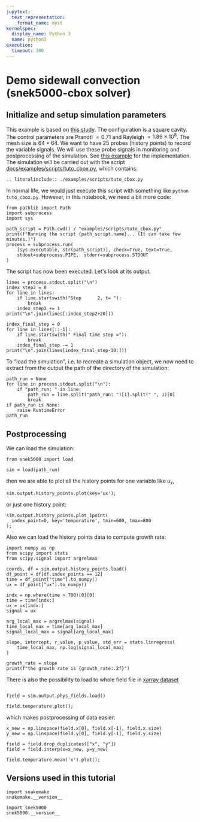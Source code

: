 ```yaml
---
jupytext:
  text_representation:
    format_name: myst
kernelspec:
  display_name: Python 3
  name: python3
execution:
  timeout: 300
---
```


<!-- #region tags=[] -->

# Demo sidewall convection (snek5000-cbox solver)

<!-- #endregion -->

## Initialize and setup simulation parameters

This example is based on
[this study](https://www.cambridge.org/core/journals/journal-of-fluid-mechanics/article/abs/from-onset-of-unsteadiness-to-chaos-in-a-differentially-heated-square-cavity/617F4CB2C23DD74C3D0CB872AE7C0045).
The configuration is a square cavity. The control parameters are Prandtl $= 0.71$ and
Rayleigh $= 1.86 \times 10^{8}$. The mesh size is $64 \times 64$. We want to have $25$
probes (history points) to record the variable signals. We will use these probe signals
in monitoring and postprocessing of the simulation. See
[this example](https://github.com/snek5000/snek5000-cbox/blob/gh-actions/doc/examples/run_side_short.py)
for the implementation. The simulation will be carried out with the script
[docs/examples/scripts/tuto_cbox.py](https://github.com/snek5000/snek5000/tree/main/docs/examples/scripts/tuto_cbox.py),
which contains:

```{eval-rst}
.. literalinclude:: ./examples/scripts/tuto_cbox.py
```

In normal life, we would just execute this script with something like
`python tuto_cbox.py`. However, in this notebook, we need a bit more code:

```{code-cell}
from pathlib import Path
import subprocess
import sys

path_script = Path.cwd() / "examples/scripts/tuto_cbox.py"
print(f"Running the script {path_script.name}... (It can take few minutes.)")
process = subprocess.run(
    [sys.executable, str(path_script)], check=True, text=True,
    stdout=subprocess.PIPE,  stderr=subprocess.STDOUT
)
```

The script has now been executed. Let's look at its output.

```{code-cell}
lines = process.stdout.split("\n")
index_step2 = 0
for line in lines:
    if line.startswith("Step      2, t= "):
        break
    index_step2 += 1
print("\n".join(lines[:index_step2+20]))
```

```{code-cell}
index_final_step = 0
for line in lines[::-1]:
    if line.startswith(" Final time step ="):
        break
    index_final_step -= 1
print("\n".join(lines[index_final_step-10:]))
```

To "load the simulation", i.e. to recreate a simulation object, we now need to
extract from the output the path of the directory of the simulation:

```{code-cell}
path_run = None
for line in process.stdout.split("\n"):
    if "path_run: " in line:
        path_run = line.split("path_run: ")[1].split(" ", 1)[0]
        break
if path_run is None:
    raise RuntimeError
path_run
```

## Postprocessing

We can load the simulation:

```{code-cell}
from snek5000 import load

sim = load(path_run)
```

then we are able to plot all the history points for one variable like $u_x$,

```{code-cell}
sim.output.history_points.plot(key='ux');
```

or just one history point:

```{code-cell}
sim.output.history_points.plot_1point(
  index_point=0, key='temperature', tmin=600, tmax=800
);
```

Also we can load the history points data to compute growth rate:

```{code-cell}
import numpy as np
from scipy import stats
from scipy.signal import argrelmax

coords, df = sim.output.history_points.load()
df_point = df[df.index_points == 12]
time = df_point["time"].to_numpy()
ux = df_point["ux"].to_numpy()

indx = np.where(time > 700)[0][0]
time = time[indx:]
ux = ux[indx:]
signal = ux

arg_local_max = argrelmax(signal)
time_local_max = time[arg_local_max]
signal_local_max = signal[arg_local_max]

slope, intercept, r_value, p_value, std_err = stats.linregress(
    time_local_max, np.log(signal_local_max)
)

growth_rate = slope
print(f"the growth rate is {growth_rate:.2f}")
```

There is also the possibility to load to whole field file in
[xarray dataset](https://docs.xarray.dev/en/stable/index.html)

```{code-cell}

field = sim.output.phys_fields.load()

field.temperature.plot();
```

which makes postprocessing of data easier:

```{code-cell}
x_new = np.linspace(field.x[0], field.x[-1], field.x.size)
y_new = np.linspace(field.y[0], field.y[-1], field.y.size)

field = field.drop_duplicates(["x", "y"])
field = field.interp(x=x_new, y=y_new)

field.temperature.mean('x').plot();
```

## Versions used in this tutorial

```{code-cell}
import snakemake
snakemake.__version__
```

```{code-cell}
import snek5000
snek5000.__version__
```
